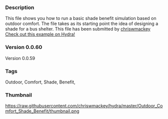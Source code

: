 ### Description 
This file shows you how to run a basic shade benefit simulation based on outdoor comfort.
The file takes as its starting point the idea of designing a shade for a bus shelter.
This file has been submitted by [chriswmackey](https://github.com/chriswmackey)
[Check out this example on Hydra!](http://hydrashare.github.io/hydra/viewer?owner=chriswmackey&description=Outdoor_Comfort_Shade_Benefit)
### Version 0.0.60
 Version 0.0.59

### Tags 
Outdoor, Comfort, Shade, Benefit, 
### Thumbnail 
https://raw.githubusercontent.com/chriswmackey/hydra/master/Outdoor_Comfort_Shade_Benefit/thumbnail.png
